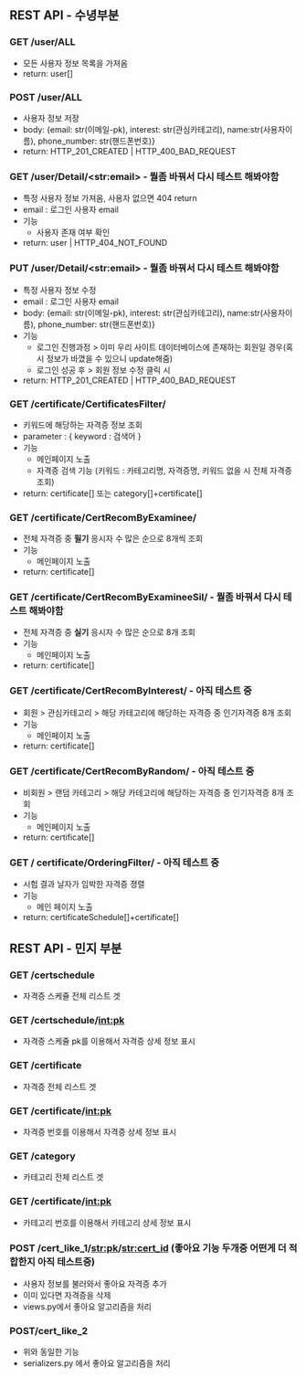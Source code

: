 ## REST API - 수녕부분 

### GET /user/ALL

- 모든 사용자 정보 목록을 가져옴
- return: user[]



### POST /user/ALL

- 사용자 정보 저장
- body: {email: str(이메일-pk), interest: str(관심카테고리), name:str(사용자이름), phone_number: str(핸드폰번호)}
- return: HTTP_201_CREATED | HTTP_400_BAD_REQUEST



### GET /user/Detail/\<str:email> - 뭘좀 바꿔서 다시 테스트 해봐야함

- 특정 사용자 정보 가져옴, 사용자 없으면 404 return
- email : 로그인 사용자 email
- 기능 
  - 사용자 존재 여부 확인
- return: user | HTTP_404_NOT_FOUND



### PUT /user/Detail/\<str:email> - 뭘좀 바꿔서 다시 테스트 해봐야함

- 특정 사용자 정보 수정
- email : 로그인 사용자 email
- body: {email: str(이메일-pk), interest: str(관심카테고리), name:str(사용자이름), phone_number: str(핸드폰번호)}
- 기능
  - 로그인 진행과정 > 이미 우리 사이트 데이터베이스에 존재하는 회원일 경우(혹시 정보가 바꼈을 수 있으니 update해줌)
  - 로그인 성공 후 > 회원 정보 수정 클릭 시
- return: HTTP_201_CREATED | HTTP_400_BAD_REQUEST





### GET /certificate/CertificatesFilter/

- 키워드에 해당하는 자격증 정보 조회
- parameter : { keyword : 검색어 }
- 기능 
  - 메인페이지 노출
  - 자격증 검색 기능 (키워드 : 카테고리명, 자격증명, 키워드 없을 시 전체 자격증 조회)
- return: certificate[] 또는 category[]+certificate[]



### GET /certificate/CertRecomByExaminee/

- 전체 자격증 중 **필기** 응시자 수 많은 순으로 8개씩 조회
- 기능
  - 메인페이지 노출
- return: certificate[]



### GET /certificate/CertRecomByExamineeSil/ - 뭘좀 바꿔서 다시 테스트 해봐야함

- 전체 자격증 중 **실기** 응시자 수 많은 순으로 8개 조회
- 기능
  - 메인페이지 노출
- return: certificate[]



### GET /certificate/CertRecomByInterest/ - 아직 테스트 중

- 회원 > 관심카테고리 > 해당 카테고리에 해당하는 자격증 중 인기자격증 8개 조회
- 기능 
  - 메인페이지 노출
- return: certificate[]



### GET /certificate/CertRecomByRandom/ - 아직 테스트 중

- 비회원 > 랜덤 카테고리 > 해당 카테고리에 해당하는 자격증 중 인기자격증 8개 조회
- 기능 
  - 메인페이지 노출
- return: certificate[]



### GET / certificate/OrderingFilter/ - 아직 테스트 중

- 시험 결과 날자가 임박한 자격증 졍렬
- 기능
  - 메인 페이지 노출
- return: certificateSchedule[]+certificate[]



## REST API - 민지 부분 

### GET /certschedule
- 자격증 스케쥴 전체 리스트 겟

### GET /certschedule/<int:pk>
- 자격증 스케쥴 pk를 이용해서 자격증 상세 정보 표시

### GET /certificate
- 자격증 전체 리스트 겟

### GET /certificate/<int:pk>
- 자격증 번호를 이용해서 자격증 상세 정보 표시

### GET /category
- 카테고리 전체 리스트 겟

### GET /certificate/<int:pk>
- 카테고리 번호를 이용해서 카테고리 상세 정보 표시

### POST /cert_like_1/<str:pk>/<str:cert_id> (좋아요 기능 두개중 어떤게 더 적합한지 아직 테스트중)
- 사용자 정보를 불러와서 좋아요 자격증 추가
- 이미 있다면 자격증을 삭제
- views.py에서 좋아요 알고리즘을 처리

### POST/cert_like_2
- 위와 동일한 기능
- serializers.py 에서 좋아요 알고리즘을 처리



